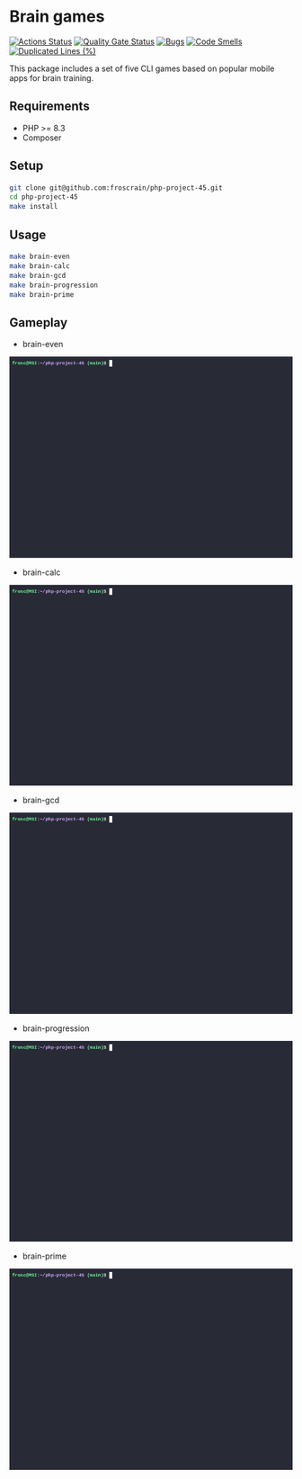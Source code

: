 # Brain games

[![Actions Status](https://github.com/froscrain/php-project-45/actions/workflows/hexlet-check.yml/badge.svg)](https://github.com/froscrain/php-project-45/actions)
[![Quality Gate Status](https://sonarcloud.io/api/project_badges/measure?project=froscrain_php-project-45&metric=alert_status)](https://sonarcloud.io/summary/new_code?id=froscrain_php-project-45)
[![Bugs](https://sonarcloud.io/api/project_badges/measure?project=froscrain_php-project-45&metric=bugs)](https://sonarcloud.io/summary/new_code?id=froscrain_php-project-45)
[![Code Smells](https://sonarcloud.io/api/project_badges/measure?project=froscrain_php-project-45&metric=code_smells)](https://sonarcloud.io/summary/new_code?id=froscrain_php-project-45)
[![Duplicated Lines (%)](https://sonarcloud.io/api/project_badges/measure?project=froscrain_php-project-45&metric=duplicated_lines_density)](https://sonarcloud.io/summary/new_code?id=froscrain_php-project-45)

This package includes a set of five CLI games based on popular mobile apps for brain training.

## Requirements

* PHP >= 8.3
* Composer

## Setup

```bash
git clone git@github.com:froscrain/php-project-45.git
cd php-project-45
make install
```

## Usage

```bash
make brain-even
make brain-calc
make brain-gcd
make brain-progression
make brain-prime
```

## Gameplay

* brain-even

![brain-even](./gif/brain-even.gif)

* brain-calc

![brain-calc](./gif/brain-calc.gif)

* brain-gcd

![brain-gcd](./gif/brain-gcd.gif)

* brain-progression

![brain-progression](./gif/brain-progression.gif)

* brain-prime

![brain-prime](./gif/brain-prime.gif)
